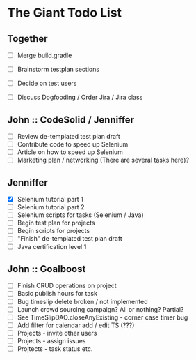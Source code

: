 <link rel="stylesheet" type="text/css" href="../testplan.css">

The Giant Todo List
===

Together
---

- [ ] Merge build.gradle
- [ ] Brainstorm testplan sections
- [ ] Decide on test users
- [ ] Discuss Dogfooding / Order Jira / Jira class


John :: CodeSolid / Jenniffer
---

- [ ] Review de-templated test plan draft
- [ ] Contribute code to speed up Selenium
- [ ] Article on how to speed up Selenium
- [ ] Marketing plan / networking (There are several tasks here)?

Jenniffer
---

- [x] Selenium tutorial part 1
- [ ] Selenium tutorial part 2
- [ ] Selenium scripts for tasks (Selenium / Java)
- [ ] Begin test plan for projects
- [ ] Begin scripts for projects
- [ ] "Finish" de-templated test plan draft
- [ ] Java certification level 1

John :: Goalboost
---

- [ ] Finish CRUD operations on project
- [ ] Basic publish hours for task
- [ ] Bug timeslip delete broken / not implemented
- [ ] Launch crowd sourcing campaign?  All or nothing?  Partial?
- [ ] See TimeSlipDAO.closeAnyExisting - corner case timer bug
- [ ] Add filter for calendar add / edit TS (???)
- [ ] Projects - invite other users
- [ ] Projects - assign issues
- [ ] Projtects - task status etc.
